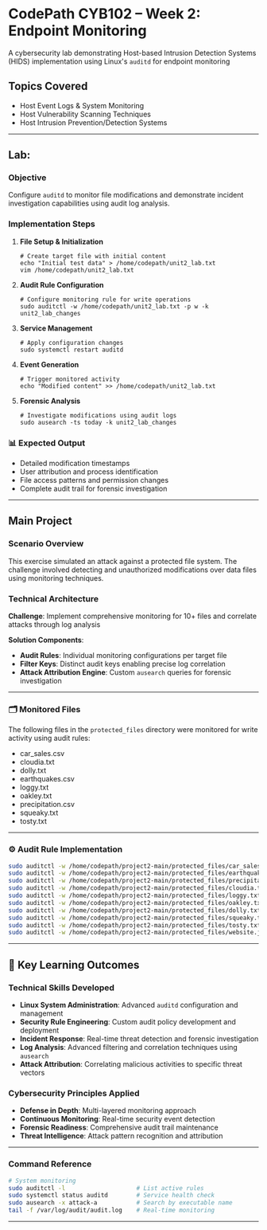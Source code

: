 # CodePath CYB102 – Week 2: Endpoint Monitoring

A cybersecurity lab demonstrating Host-based Intrusion Detection Systems (HIDS) implementation using Linux's `auditd` for endpoint monitoring 

## Topics Covered
- Host Event Logs & System Monitoring
- Host Vulnerability Scanning Techniques
- Host Intrusion Prevention/Detection Systems
---

## Lab: 

###  Objective
Configure `auditd` to monitor file modifications and demonstrate incident investigation capabilities using audit log analysis.

### Implementation Steps

1. **File Setup & Initialization**
   ```
   # Create target file with initial content
   echo "Initial test data" > /home/codepath/unit2_lab.txt
   vim /home/codepath/unit2_lab.txt
   ```

2. **Audit Rule Configuration**
   ```
   # Configure monitoring rule for write operations
   sudo auditctl -w /home/codepath/unit2_lab.txt -p w -k unit2_lab_changes
   ```

3. **Service Management**
   ```
   # Apply configuration changes
   sudo systemctl restart auditd
   ```

4. **Event Generation**
   ```
   # Trigger monitored activity
   echo "Modified content" >> /home/codepath/unit2_lab.txt
   ```

5. **Forensic Analysis**
   ```
   # Investigate modifications using audit logs
   sudo ausearch -ts today -k unit2_lab_changes
   ```

### 📊 Expected Output
- Detailed modification timestamps
- User attribution and process identification
- File access patterns and permission changes
- Complete audit trail for forensic investigation

---

##  Main Project

### Scenario Overview
This exercise simulated an attack against a protected file system. The challenge involved detecting and unauthorized modifications over data files using monitoring techniques.

### Technical Architecture

**Challenge**: Implement comprehensive monitoring for 10+ files and correlate attacks through log analysis

**Solution Components**:
- **Audit Rules**: Individual monitoring configurations per target file
- **Filter Keys**: Distinct audit keys enabling precise log correlation
- **Attack Attribution Engine**: Custom `ausearch` queries for forensic investigation

---


### 🗂 Monitored Files

The following files in the `protected_files` directory were monitored for write activity using audit rules:

- car_sales.csv  
- cloudia.txt  
- dolly.txt  
- earthquakes.csv  
- loggy.txt  
- oakley.txt  
- precipitation.csv  
- squeaky.txt  
- tosty.txt  

---

### ⚙️ Audit Rule Implementation

```bash
sudo auditctl -w /home/codepath/project2-main/protected_files/car_sales.csv -p wa -k car_sales_monitor
sudo auditctl -w /home/codepath/project2-main/protected_files/earthquakes.csv -p wa -k earthquakes_monitor
sudo auditctl -w /home/codepath/project2-main/protected_files/precipitation.csv -p wa -k precipitation_monitor
sudo auditctl -w /home/codepath/project2-main/protected_files/cloudia.txt -p wa -k cloudia_monitor
sudo auditctl -w /home/codepath/project2-main/protected_files/loggy.txt -p wa -k loggy_monitor
sudo auditctl -w /home/codepath/project2-main/protected_files/oakley.txt -p wa -k oakley_monitor
sudo auditctl -w /home/codepath/project2-main/protected_files/dolly.txt -p wa -k dolly_monitor
sudo auditctl -w /home/codepath/project2-main/protected_files/squeaky.txt -p wa -k squeaky_monitor
sudo auditctl -w /home/codepath/project2-main/protected_files/tosty.txt -p wa -k tosty_monitor
sudo auditctl -w /home/codepath/project2-main/protected_files/website.js -p wa -k website_monitor
```

---

## 🧠 Key Learning Outcomes

### Technical Skills Developed
- **Linux System Administration**: Advanced `auditd` configuration and management
- **Security Rule Engineering**: Custom audit policy development and deployment
- **Incident Response**: Real-time threat detection and forensic investigation
- **Log Analysis**: Advanced filtering and correlation techniques using `ausearch`
- **Attack Attribution**: Correlating malicious activities to specific threat vectors

### Cybersecurity Principles Applied
- **Defense in Depth**: Multi-layered monitoring approach
- **Continuous Monitoring**: Real-time security event detection
- **Forensic Readiness**: Comprehensive audit trail maintenance
- **Threat Intelligence**: Attack pattern recognition and attribution

---

### Command Reference
```bash
# System monitoring
sudo auditctl -l                    # List active rules
sudo systemctl status auditd        # Service health check
sudo ausearch -x attack-a           # Search by executable name
tail -f /var/log/audit/audit.log    # Real-time monitoring
```

---


